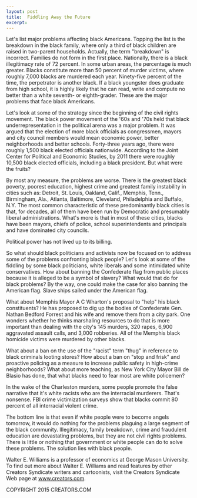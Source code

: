 ```yaml
---
layout: post
title:  Fiddling Away the Future
excerpt:
---
```


Let's list major problems affecting black Americans. Topping the list is the breakdown in the black family, where only a third of black children are raised in two-parent households. Actually, the term "breakdown" is incorrect. Families do not form in the first place. Nationally, there is a black illegitimacy rate of 72 percent. In some urban areas, the percentage is much greater. Blacks constitute more than 50 percent of murder victims, where roughly 7,000 blacks are murdered each year. Ninety-five percent of the time, the perpetrator is another black. If a black youngster does graduate from high school, it is highly likely that he can read, write and compute no better than a white seventh- or eighth-grader. These are the major problems that face black Americans.

Let's look at some of the strategy since the beginning of the civil rights movement. The black power movement of the '60s and '70s held that black underrepresentation in the political arena was a major problem. It was argued that the election of more black officials as congressmen, mayors and city council members would mean economic power, better neighborhoods and better schools. Forty-three years ago, there were roughly 1,500 black elected officials nationwide. According to the Joint Center for Political and Economic Studies, by 2011 there were roughly 10,500 black elected officials, including a black president. But what were the fruits?

By most any measure, the problems are worse. There is the greatest black poverty, poorest education, highest crime and greatest family instability in cities such as: Detroit, St. Louis, Oakland, Calif., Memphis, Tenn., Birmingham, Ala., Atlanta, Baltimore, Cleveland, Philadelphia and Buffalo, N.Y. The most common characteristic of these predominantly black cities is that, for decades, all of them have been run by Democratic and presumably liberal administrations. What's more is that in most of these cities, blacks have been mayors, chiefs of police, school superintendents and principals and have dominated city councils.

 Political power has not lived up to its billing.

So what should black politicians and activists now be focused on to address some of the problems confronting black people? Let's look at some of the fiddling by some black politicians, white liberals and some intimidated white conservatives. How about banning the Confederate flag from public places because it is alleged to be a symbol of slavery? What would that do for black problems? By the way, one could make the case for also banning the American flag. Slave ships sailed under the American flag.

What about Memphis Mayor A C Wharton's proposal to "help" his black constituents? He has proposed to dig up the bodies of Confederate Gen. Nathan Bedford Forrest and his wife and remove them from a city park. One wonders whether he thinks marshaling resources to do that is more important than dealing with the city's 145 murders, 320 rapes, 6,900 aggravated assault calls, and 3,000 robberies. All of the Memphis black homicide victims were murdered by other blacks.

What about a ban on the use of the "racist" term "thug" in reference to black criminals looting stores? How about a ban on "stop and frisk" and proactive policing as a measure to increase public safety in high-crime neighborhoods? What about more teaching, as New York City Mayor Bill de Blasio has done, that what blacks need to fear most are white policemen?

In the wake of the Charleston murders, some people promote the false narrative that it's white racists who are the interracial murderers. That's nonsense. FBI crime victimization surveys show that blacks commit 80 percent of all interracial violent crime.

The bottom line is that even if white people were to become angels tomorrow, it would do nothing for the problems plaguing a large segment of the black community. Illegitimacy, family breakdown, crime and fraudulent education are devastating problems, but they are not civil rights problems. There is little or nothing that government or white people can do to solve these problems. The solution lies with black people.

Walter E. Williams is a professor of economics at George Mason University. To find out more about Walter E. Williams and read features by other Creators Syndicate writers and cartoonists, visit the Creators Syndicate Web page at www.creators.com.

COPYRIGHT 2015 CREATORS.COM
